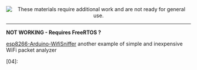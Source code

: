 
<!--
Maintainer:   jeffskinnerbox@yahoo.com / www.jeffskinnerbox.me
Version:      0.0.1
-->


<div align="center">
<img src="http://www.foxbyrd.com/wp-content/uploads/2018/02/file-4.jpg" title="These materials require additional work and are not ready for general use." align="center">
</div>


-----

**NOT WORKING - Requires FreeRTOS ?**

[esp8266-Arduino-WifiSniffer][01]
another example of simple and inexpensive WiFi packet analyzer



[01]:https://github.com/kissste/esp8266-Arduino-WifiSniffer
[02]:
[03]:
[04]:
